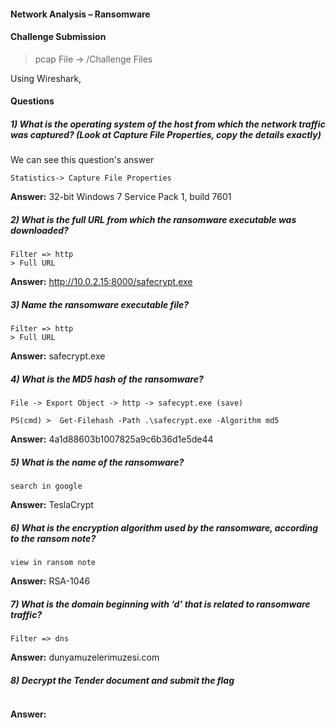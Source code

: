 #### Network Analysis – Ransomware

#### Challenge Submission

> pcap File ->  /Challenge Files

Using Wireshark, 

#### Questions

##### 1) What is the operating system of the host from which the network traffic was captured? (Look at Capture File Properties, copy the details exactly) 

We can see this question's answer 

```
Statistics-> Capture File Properties
```

**Answer:** 32-bit Windows 7 Service Pack 1, build 7601

##### 2) What is the full URL from which the ransomware executable was downloaded?

```
Filter => http 
> Full URL
```

**Answer:** http://10.0.2.15:8000/safecrypt.exe

##### 3) Name the ransomware executable file?

```
Filter => http 
> Full URL
```

**Answer:** safecrypt.exe

##### 4) What is the MD5 hash of the ransomware?

```
File -> Export Object -> http -> safecypt.exe (save)

PS(cmd) >  Get-Filehash -Path .\safecrypt.exe -Algorithm md5
```

**Answer:** 4a1d88603b1007825a9c6b36d1e5de44

##### 5) What is the name of the ransomware? 

```
search in google
```

**Answer:** TeslaCrypt

##### 6) What is the encryption algorithm used by the ransomware, according to the ransom note? 

```
view in ransom note
```

**Answer:** RSA-1046

##### 7) What is the domain beginning with ‘d’ that is related to ransomware traffic?

```
Filter => dns
```

**Answer:** dunyamuzelerimuzesi.com

##### 8) Decrypt the Tender document and submit the flag

```

```

**Answer:** 

